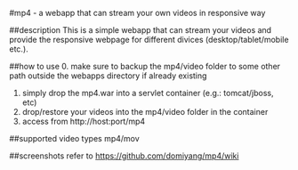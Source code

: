 #mp4 - a webapp that can stream your own videos in responsive way

##description
This is a simple webapp that can stream your videos and provide the responsive webpage for different divices (desktop/tablet/mobile etc.).

##how to use
0. make sure to backup the mp4/video folder to some other path outside the webapps directory if already existing
1. simply drop the mp4.war into a servlet container (e.g.: tomcat/jboss, etc)
2. drop/restore your videos into the mp4/video folder in the container
3. access from http://host:port/mp4

##supported video types
mp4/mov

##screenshots
refer to https://github.com/domiyang/mp4/wiki
